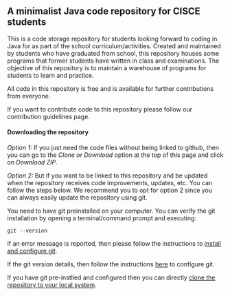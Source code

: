## A minimalist Java code repository for CISCE students
This is a code storage repository for students looking forward to coding in Java for as part of the school curriculum/activities. Created and maintained by students who have graduated from school, this repository houses some programs that former students have written in class and examinations. The objective of this repository is to maintain a warehouse of programs for students to learn and practice.

All code in this repository is free and is available for further contributions from everyone.

If you want to contribute code to this repository please follow our contribution guidelines page.

#### Downloading the repository
*Option 1:* If you just need the code files without being linked to github, then you can go to the *Clone or Download* option at the top of this page and click on *Download ZIP*.

*Option 2:* But if you want to be linked to this repository and be updated when the repository receives code improvements, updates, etc. You can follow the steps below. We recommend you to opt for option 2 since you can always easily update the repository using git.

You need to have git preinstalled on your computer. You can verify the git installation by opening a terminal/command prompt and executing: 
```
git --version
```
If an error message is reported, then please follow the instructions to 
[install and configure git](https://github.com/PratyayPande/cisce-java/blob/master/LOAD_REPO.md#install-and-configure-git).

If the git version details, then follow the instructions [here](https://github.com/PratyayPande/cisce-java/blob/master/LOAD_REPO.md#2-configuring-the-git-installation) to configure git.

If you have git pre-instlled and configured then you can directly [clone the repository to your local system](https://github.com/PratyayPande/cisce-java/blob/master/LOAD_REPO.md#3-cloning-the-repository).
